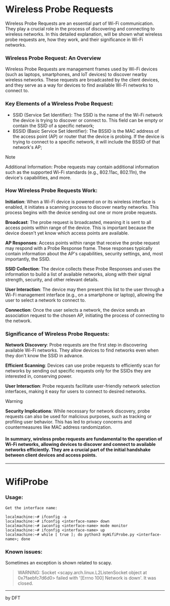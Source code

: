 # Wireless Probe Requests

Wireless Probe Requests are an essential part of Wi-Fi communication. They play a crucial role in the process of discovering and connecting to wireless networks. In this detailed explanation, will be shown what wireless probe requests are, how they work, and their significance in Wi-Fi networks.

### Wireless Probe Request: An Overview

Wireless Probe Requests are management frames used by Wi-Fi devices (such as laptops, smartphones, and IoT devices) to discover nearby wireless networks. These requests are broadcasted by the client devices, and they serve as a way for devices to find available Wi-Fi networks to connect to.

### Key Elements of a Wireless Probe Request:

 * SSID (Service Set Identifier): The SSID is the name of the Wi-Fi network the device is trying to discover or connect to. This field can be empty or contain the SSID of a specific network;
 * BSSID (Basic Service Set Identifier): The BSSID is the MAC address of the access point (AP) or router that the device is probing. If the device is trying to connect to a specific network, it will include the BSSID of that network's AP; 
> [!NOTE]
> Additional Information: Probe requests may contain additional information such as the supported Wi-Fi standards (e.g., 802.11ac, 802.11n), the device's capabilities, and more.

### How Wireless Probe Requests Work:

**Initiation**: When a Wi-Fi device is powered on or its wireless interface is enabled, it initiates a scanning process to discover nearby networks. This process begins with the device sending out one or more probe requests.

**Broadcast**: The probe request is broadcasted, meaning it is sent to all access points within range of the device. This is important because the device doesn't yet know which access points are available.

**AP Responses**: Access points within range that receive the probe request may respond with a Probe Response frame. These responses typically contain information about the AP's capabilities, security settings, and, most importantly, the SSID.

**SSID Collection**: The device collects these Probe Responses and uses the information to build a list of available networks, along with their signal strength, security, and other relevant details.

**User Interaction**: The device may then present this list to the user through a Wi-Fi management interface (e.g., on a smartphone or laptop), allowing the user to select a network to connect to.

**Connection**: Once the user selects a network, the device sends an association request to the chosen AP, initiating the process of connecting to the network.


### Significance of Wireless Probe Requests:

**Network Discovery**: Probe requests are the first step in discovering available Wi-Fi networks. They allow devices to find networks even when they don't know the SSID in advance.

**Efficient Scanning**: Devices can use probe requests to efficiently scan for networks by sending out specific requests only for the SSIDs they are interested in, conserving power.

**User Interaction**: Probe requests facilitate user-friendly network selection interfaces, making it easy for users to connect to desired networks.

> [!WARNING]
> **Security Implications**: While necessary for network discovery, probe requests can also be used for malicious purposes, such as tracking or profiling user behavior. This has led to privacy concerns and countermeasures like MAC address randomization.

#### In summary, wireless probe requests are fundamental to the operation of Wi-Fi networks, allowing devices to discover and connect to available networks efficiently. They are a crucial part of the initial handshake between client devices and access points.
----

# WifiProbe
 
### Usage:

```
Get the interface name:

localmachine:~# ifconfig -a
localmachine:~# ifconfig <interface-name> down
localmachine:~# iwconfig <interface-name> mode monitor
localmachine:~# ifconfig <interface-name> up
localmachine:~# while [ true ]; do python3 myWifiProbe.py <interface-name>; done

```

### Known issues:

Sometimes an exception is shown related to scapy.

> WARNING: Socket <scapy.arch.linux.L2ListenSocket object at 0x7faebfc7d6d0> failed with '[Errno 100] Network is down'. It was closed.

---

by DFT
